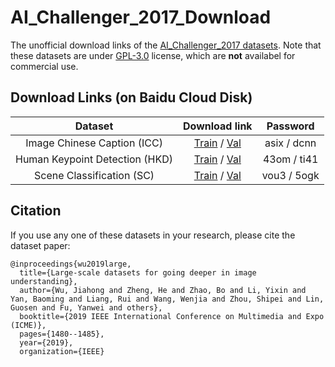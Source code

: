 # AI_Challenger_2017_Download

The unofficial download links of the [AI_Challenger_2017 datasets](https://github.com/AIChallenger/AI_Challenger_2017).
Note that these datasets are under [GPL-3.0](https://opensource.org/licenses/GPL-3.0) license, which are **not** availabel for commercial use. 

## Download Links (on Baidu Cloud Disk)
| Dataset | Download link | Password |
| :-: | :-: | :-: |
| Image Chinese Caption (ICC) | [Train](https://pan.baidu.com/s/1YziBPLiU2WmE0j35oaXeKw) / [Val](https://pan.baidu.com/s/1p_0V89d4wfxk-7f7QsU9rg) | asix / dcnn |
| Human Keypoint Detection (HKD) | [Train](https://pan.baidu.com/s/1soAkYImmQrXnSsxcF-YjxA) / [Val](https://pan.baidu.com/s/16pnIBBRqU16noVlZh-ksYA) | 43om / ti41 |
| Scene Classification (SC) | [Train](https://pan.baidu.com/s/1ZOJosoulaW2U_E9nHM8NeA) / [Val](https://pan.baidu.com/s/1qHVnZ8T59ioetzVv14-grQ) | vou3 / 5ogk |

## Citation
If you use any one of these datasets in your research, please cite the dataset paper:
```
@inproceedings{wu2019large,
  title={Large-scale datasets for going deeper in image understanding},
  author={Wu, Jiahong and Zheng, He and Zhao, Bo and Li, Yixin and Yan, Baoming and Liang, Rui and Wang, Wenjia and Zhou, Shipei and Lin, Guosen and Fu, Yanwei and others},
  booktitle={2019 IEEE International Conference on Multimedia and Expo (ICME)},
  pages={1480--1485},
  year={2019},
  organization={IEEE}
```
